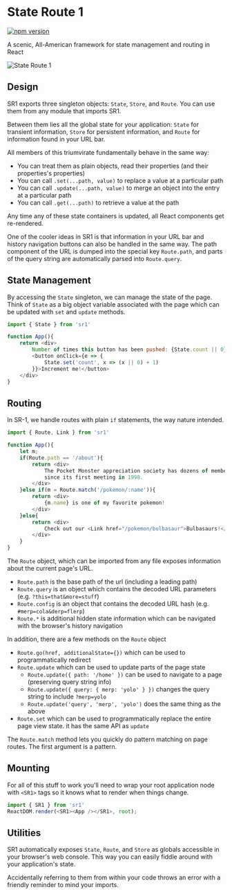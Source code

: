 # State Route 1

[![npm version](https://badge.fury.io/js/sr1.svg)](https://badge.fury.io/js/sr1)


A scenic, All-American framework for state management and routing in React

![State Route 1](https://upload.wikimedia.org/wikipedia/commons/5/57/Pacific_Coast_Highway_Laguna_Beach.jpg)


## Design

SR1 exports three singleton objects: `State`, `Store`, and `Route`. You can use them from any module that imports SR1. 

Between them lies all the global state for your application: `State` for transient information, `Store` for persistent information, and `Route` for information found in your URL bar.

All members of this triumvirate fundamentally behave in the same way: 

- You can treat them as plain objects, read their properties (and their properties's properties)
- You can call `.set(...path, value)` to replace a value at a particular path
- You can call `.update(...path, value)` to merge an object into the entry at a particular path
- You can call `.get(...path)` to retrieve a value at the path

Any time any of these state containers is updated, all React components get re-rendered. 

One of the cooler ideas in SR1 is that information in your URL bar and history navigation buttons can also be handled in the same way. The path component of the URL is dumped into the special key `Route.path`, and parts of the query string are automatically parsed into `Route.query`. 

## State Management

By accessing the `State` singleton, we can manage the state of the page. Think of `State` as a big object variable associated with the page which can be updated with `set` and `update` methods. 

```js
import { State } from 'sr1'

function App(){
    return <div>
        Number of times this button has been pushed: {State.count || 0}
        <button onClick={e => {
            State.set('count', x => (x || 0) + 1)
        }}>Increment me!</button>
    </div>
}
```


## Routing

In SR-1, we handle routes with plain `if` statements, the way nature intended. 

```js
import { Route, Link } from 'sr1'

function App(){
    let m;
    if(Route.path == '/about'){
        return <div>
            The Pocket Monster appreciation society has dozens of members
            since its first meeting in 1998.
        </div>
    }else if(m = Route.match('/pokemon/:name')){
        return <div>
            {m.name} is one of my favorite pokemon!
        </div>
    }else{
        return <div>
            Check out our <Link href="/pokemon/bulbasaur">Bulbasaurs!</Link>
        </div>            
    }
}
```

The `Route` object, which can be imported from any file exposes information about the current page's URL. 

- `Route.path` is the base path of the url (including a leading path)
- `Route.query` is an object which contains the decoded URL parameters (e.g. `?this=that&more=stuff`)
- `Route.config` is an object that contains the decoded URL hash (e.g. `#merp=cola&derp=flerp`)
- `Route.*` is additional hidden state information which can be navigated with the browser's history navigation

In addition, there are a few methods on the `Route` object

- `Route.go(href, additionalState={})` which can be used to programmatically redirect
- `Route.update` which can be used to update parts of the page state
    - `Route.update({ path: '/home' })` can be used to navigate to a page (preserving query string info)
    - `Route.update({ query: { merp: 'yolo' } })` changes the query string to include `?merp=yolo`
    - `Route.update('query', 'merp', 'yolo')` does the same thing as the above
- `Route.set` which can be used to programmatically replace the entire page view state. it has the same API as `update`

The `Route.match` method lets you quickly do pattern matching on page routes. The first argument is a pattern.

## Mounting

For all of this stuff to work you'll need to wrap your root application node with `<SR1>` tags so it knows what to render when things change. 

```js
import { SR1 } from 'sr1'
ReactDOM.render(<SR1><App /></SR1>, root);
```

## Utilities

SR1 automatically exposes `State`, `Route`, and `Store` as globals accessible in your browser's web console. This way you can easily fiddle around with your application's state. 

Accidentally referring to them from within your code throws an error with a friendly reminder to mind your imports. 


